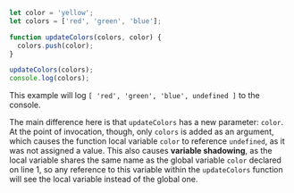 ```js
let color = 'yellow';
let colors = ['red', 'green', 'blue'];

function updateColors(colors, color) {
  colors.push(color);
}

updateColors(colors);
console.log(colors);
```

This example will log `[ 'red', 'green', 'blue', undefined ]` to the console.

The main difference here is that `updateColors` has a new parameter: `color`. At the point of invocation, though, only `colors` is added as an argument, which causes the function local variable `color` to reference `undefined`, as it was not assigned a value. This also causes **variable shadowing**, as the local variable shares the same name as the global variable `color` declared on line 1, so any reference to this variable within the `updateColors` function will see the local variable instead of the global one.
